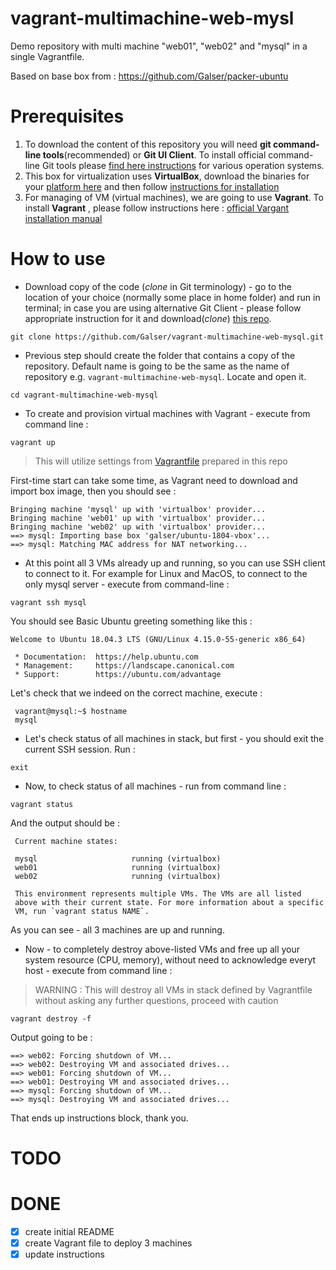 # vagrant-multimachine-web-mysl
Demo repository with multi machine "web01", "web02" and "mysql" in a single Vagrantfile.

Based on base box from : https://github.com/Galser/packer-ubuntu


# Prerequisites

1. To download the content of this repository you will need **git command-line tools**(recommended) or **Git UI Client**. To install official command-line Git tools please [find here instructions](https://git-scm.com/book/en/v2/Getting-Started-Installing-Git) for various operation systems. 
2. This box for virtualization uses **VirtualBox**, download the binaries for your [platform here](https://www.virtualbox.org/wiki/Downloads) and then follow [instructions for installation](https://www.virtualbox.org/manual/ch02.html)
3. For managing of VM (virtual machines), we are going to use **Vagrant**. To install **Vagrant** , please follow instructions here : [official Vargant installation manual](https://www.vagrantup.com/docs/installation/)


# How to use

- Download copy of the code (*clone* in Git terminology) - go to the location of your choice (normally some place in home folder) and run in terminal; in case you are using alternative Git Client - please follow appropriate instruction for it and download(*clone*) [this repo](https://github.com/Galser/vagrant-multimachine-web-mysql.git). 
```
git clone https://github.com/Galser/vagrant-multimachine-web-mysql.git
```

- Previous step should create the folder that contains a copy of the repository. Default name is going to be the same as the name of repository e.g. `vagrant-multimachine-web-mysql`. Locate and open it.
 ```
 cd vagrant-multimachine-web-mysql
 ```
- To create and provision virtual machines with Vagrant - execute from command line :
 ```
 vagrant up
 ```
 > This will utilize settings from [Vagrantfile](Vagrantfile) prepared in this repo
 
 First-time start can take some time, as Vagrant need to download and import box image, then you should see : 
 ```
 Bringing machine 'mysql' up with 'virtualbox' provider...
 Bringing machine 'web01' up with 'virtualbox' provider...
 Bringing machine 'web02' up with 'virtualbox' provider...
 ==> mysql: Importing base box 'galser/ubuntu-1804-vbox'...
 ==> mysql: Matching MAC address for NAT networking...
 ```
 
- At this point all 3 VMs already up and running, so you can use SSH client to connect to it. For example for Linux and MacOS, to connect to the only mysql server - execute from command-line : 
 ```
 vagrant ssh mysql
 ```

 You should see Basic Ubuntu greeting something like this : 
 ```
 Welcome to Ubuntu 18.04.3 LTS (GNU/Linux 4.15.0-55-generic x86_64) 

  * Documentation:  https://help.ubuntu.com
  * Management:     https://landscape.canonical.com
  * Support:        https://ubuntu.com/advantage
 ```
 Let's check that we indeed on the correct machine, execute : 
 ```
  vagrant@mysql:~$ hostname
  mysql 
 ```
- Let's check status of all machines in stack, but first - you should exit the current SSH session. Run : 
 ```
 exit
 ```
- Now, to check status of all machines - run from command line : 
 ```
 vagrant status
 ```
 And the output should be : 
 ```
  Current machine states:

  mysql                     running (virtualbox)
  web01                     running (virtualbox)
  web02                     running (virtualbox) 
   
  This environment represents multiple VMs. The VMs are all listed
  above with their current state. For more information about a specific
  VM, run `vagrant status NAME`.
 ```
 As you can see - all 3 machines are up and running.

- Now - to completely destroy above-listed VMs and free up all your system resource (CPU, memory), without need to acknowledge everyt host  - execute from command line :
> WARNING : This will destroy all VMs in stack defined by Vagrantfile without asking any further questions, proceed with caution
 ```
 vagrant destroy -f    
 ``` 

 Output going to be :
 ```
 ==> web02: Forcing shutdown of VM...
 ==> web02: Destroying VM and associated drives...
 ==> web01: Forcing shutdown of VM...
 ==> web01: Destroying VM and associated drives...
 ==> mysql: Forcing shutdown of VM...
 ==> mysql: Destroying VM and associated drives...
 ```
 
 That ends up instructions block, thank you. 


# TODO



# DONE
- [x] create initial README
- [x] create Vagrant file to deploy 3 machines
- [x] update instructions
